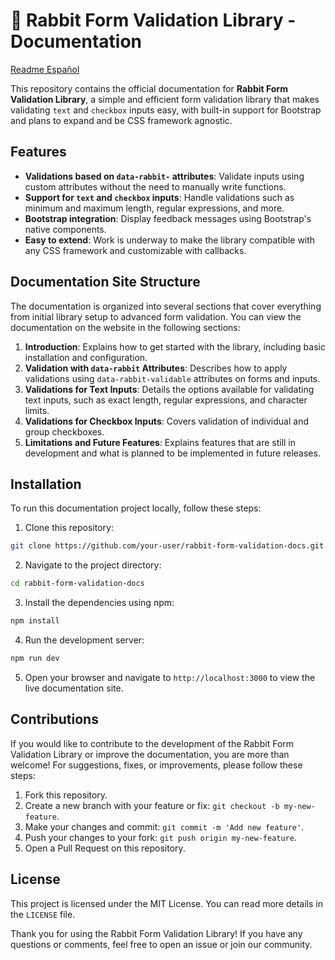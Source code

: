# 🐰 Rabbit Form Validation Library - Documentation
[Readme Español](https://github.com/MrBryan1502/rabbit-form-validation-docs/tree/readme_espa%C3%B1ol?tab=readme-ov-file#-rabbit-form-validation-library---documentaci%C3%B3n)

This repository contains the official documentation for **Rabbit Form Validation Library**, a simple and efficient form validation library that makes validating `text` and `checkbox` inputs easy, with built-in support for Bootstrap and plans to expand and be CSS framework agnostic.

## Features

- **Validations based on `data-rabbit-` attributes**: Validate inputs using custom attributes without the need to manually write functions.
- **Support for `text` and `checkbox` inputs**: Handle validations such as minimum and maximum length, regular expressions, and more.
- **Bootstrap integration**: Display feedback messages using Bootstrap's native components.
- **Easy to extend**: Work is underway to make the library compatible with any CSS framework and customizable with callbacks.

## Documentation Site Structure

The documentation is organized into several sections that cover everything from initial library setup to advanced form validation. You can view the documentation on the website in the following sections:

1. **Introduction**: Explains how to get started with the library, including basic installation and configuration.
2. **Validation with `data-rabbit` Attributes**: Describes how to apply validations using `data-rabbit-validable` attributes on forms and inputs.
3. **Validations for Text Inputs**: Details the options available for validating text inputs, such as exact length, regular expressions, and character limits.
4. **Validations for Checkbox Inputs**: Covers validation of individual and group checkboxes.
5. **Limitations and Future Features**: Explains features that are still in development and what is planned to be implemented in future releases.

## Installation

To run this documentation project locally, follow these steps:

1. Clone this repository:

```bash
git clone https://github.com/your-user/rabbit-form-validation-docs.git
```

2. Navigate to the project directory:

```bash
cd rabbit-form-validation-docs
```

3. Install the dependencies using npm:

```bash
npm install
```

4. Run the development server:

```bash
npm run dev
```

5. Open your browser and navigate to `http://localhost:3000` to view the live documentation site.

## Contributions

If you would like to contribute to the development of the Rabbit Form Validation Library or improve the documentation, you are more than welcome! For suggestions, fixes, or improvements, please follow these steps:

1. Fork this repository.
2. Create a new branch with your feature or fix: `git checkout -b my-new-feature`.
3. Make your changes and commit: `git commit -m 'Add new feature'`.
4. Push your changes to your fork: `git push origin my-new-feature`.
5. Open a Pull Request on this repository.

## License

This project is licensed under the MIT License. You can read more details in the `LICENSE` file.

Thank you for using the Rabbit Form Validation Library! If you have any questions or comments, feel free to open an issue or join our community.